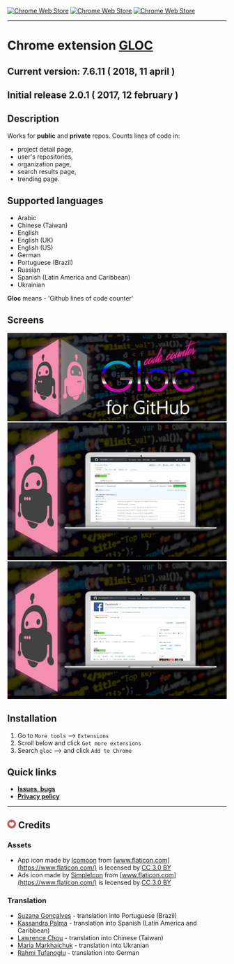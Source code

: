[![Chrome Web Store](https://img.shields.io/chrome-web-store/d/kaodcnpebhdbpaeeemkiobcokcnegdki.svg?style=flat-square)]()
[![Chrome Web Store](https://img.shields.io/chrome-web-store/v/kaodcnpebhdbpaeeemkiobcokcnegdki.svg?style=flat-square)]()
[![Chrome Web Store](https://img.shields.io/chrome-web-store/rating-count/kaodcnpebhdbpaeeemkiobcokcnegdki.svg?style=flat-square)]()
___

# Chrome extension [GLOC](https://chrome.google.com/webstore/detail/gloc-github-counter-lines/kaodcnpebhdbpaeeemkiobcokcnegdki?utm_source=chrome-ntp-icon)
## **Current version: 7.6.11** ( 2018, 11 april )
## **Initial release 2.0.1** ( 2017, 12 february )


## Description
Works for **public** and **private** repos.
Counts lines of code in:
- project detail page,
- user's repositories,
- organization page,
- search results page, 
- trending page.

## Supported languages
- Arabic
- Chinese (Taiwan)
- English
- English (UK)
- English (US)
- German
- Portuguese (Brazil)
- Russian
- Spanish (Latin America and Caribbean)
- Ukrainian

**Gloc** means - 'Github lines of code counter'


## Screens
![Promo](screens/ads_spoiler.jpg)
![Project page](screens/single_repo.jpg)
![Many repos](screens/many_repos.jpg)


## Installation
1. Go to `More tools` --> `Extensions`
2. Scroll below and click `Get more extensions`
3. Search `gloc` --> and click `Add to Chrome`


## **Quick links**
* **[Issues, bugs](https://github.com/artem-solovev/gloc/issues)**
* **[Privacy policy](PRIVACY.md)**

___


## ![love y'all](screens/heart.png)  **Credits** 
### Assets
* App icon made by [Icomoon](https://www.flaticon.com/authors/icomoon) from [www.flaticon.com](https://www.flaticon.com/) is lecensed by [CC 3.0 BY](http://creativecommons.org/licenses/by/3.0)
* Ads icon made by [SimpleIcon](https://www.flaticon.com/authors/simpleicon) from [www.flaticon.com](https://www.flaticon.com/) is lecensed by [CC 3.0 BY](http://creativecommons.org/licenses/by/3.0)
### Translation
* [Suzana Gonçalves](https://www.facebook.com/suzana.goncalves.9041) - translation into Portuguese (Brazil)
* [Kassandra Palma](https://www.facebook.com/kazzandra666) - translation into Spanish (Latin America and Caribbean)
* [Lawrence Chou](https://github.com/choznerol) - translation into Chinese (Taiwan)
* [Maria Markhaichuk](https://www.facebook.com/marhaychuk) - translation into Ukranian
* [Rahmi Tufanoglu](https://twitter.com/rahmitufanoglu) - translation into German